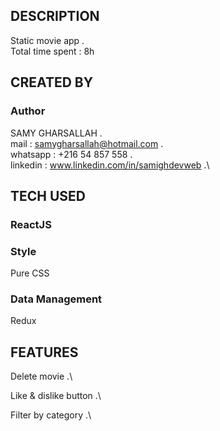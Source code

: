 ## DESCRIPTION

Static movie app .\
Total time spent : 8h

## CREATED BY

### Author

SAMY GHARSALLAH .\
mail : samygharsallah@hotmail.com .\
whatsapp : +216 54 857 558 .\
linkedin : www.linkedin.com/in/samighdevweb .\

## TECH USED

### ReactJS

### Style

Pure CSS

### Data Management

Redux

## FEATURES

Delete movie .\

Like & dislike button .\

Filter by category .\
